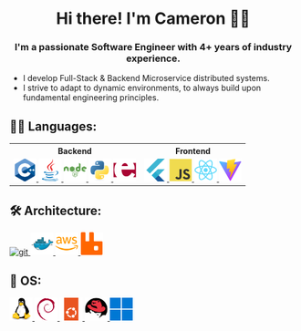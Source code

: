 <!--
**cameron-io/cameron-io** is a ✨ _special_ ✨ repository because its `README.md` (this file) appears on your GitHub profile.

Here are some ideas to get you started:

- 🔭 I’m currently working on ...
- 🌱 I’m currently learning ...
- 👯 I’m looking to collaborate on ...
- 🤔 I’m looking for help with ...
- 💬 Ask me about ...
- 📫 How to reach me: ...
- 😄 Pronouns: ...
- ⚡ Fun fact: ...
-->

<h1 align="center">Hi there! I'm Cameron 👋🤖</h1>

<h3 align="center">
  I'm a passionate Software Engineer with 4+ years of industry experience.
</h3>

<ul>
<li>I develop Full-Stack & Backend Microservice distributed systems.</li>
<li>I strive to adapt to dynamic environments, to always build upon fundamental engineering principles.</li>
</ul>

## 👨‍💻 Languages:

<table>
  <tr>
    <th>Backend</th>
    <th>Frontend</th>
  </tr>
  <tr>
  <td>
    <div>
        <a href="https://www.w3schools.com/cpp/" target="_blank" rel="noreferrer"> <img src="https://raw.githubusercontent.com/devicons/devicon/master/icons/cplusplus/cplusplus-original.svg" alt="cplusplus" width="40" height="40"/> </a>
        <a href="https://www.java.com" target="_blank" rel="noreferrer"> <img src="https://raw.githubusercontent.com/devicons/devicon/master/icons/java/java-original.svg" alt="java" width="40" height="40"/> </a>
        <a href="https://www.nodejs.org" target="_blank" rel="noreferrer"> <img src="https://github.com/devicons/devicon/blob/master/icons/nodejs/nodejs-plain-wordmark.svg" alt="nodejs" width="40" height="40"/> </a>
        <a href="https://www.python.org" target="_blank" rel="noreferrer"> <img src="https://raw.githubusercontent.com/devicons/devicon/master/icons/python/python-original.svg" alt="python" width="40" height="40"/> </a>
        <a href="https://www.erlang.org" target="_blank" rel="noreferrer"> <img src="https://raw.githubusercontent.com/devicons/devicon/master/icons/erlang/erlang-plain.svg" alt="erlang" width="40" height="40"/> </a>
    </div>
  </td>
  <td>
    <div>
      <a href="https://flutter.dev" target="_blank" rel="noreferrer"> <img src="https://github.com/devicons/devicon/blob/master/icons/flutter/flutter-original.svg" alt="flutter" width="40" height="40"/> </a>
      <a href="https://developer.mozilla.org/en-US/docs/Web/JavaScript" target="_blank" rel="noreferrer"> <img src="https://raw.githubusercontent.com/devicons/devicon/master/icons/javascript/javascript-original.svg" alt="javascript" width="40" height="40"/> </a>
      <a href="https://www.reactjs.org" target="_blank" rel="noreferrer"> <img src="https://raw.githubusercontent.com/devicons/devicon/master/icons/react/react-original.svg" alt="react" width="40" height="40"/> </a>
      <a href="https://vitejs.dev" target="_blank" rel="noreferrer"> <img src="https://github.com/devicons/devicon/blob/master/icons/vitejs/vitejs-original.svg" alt="vitejs" width="40" height="40"/> </a>
    </div>
  </td>
  </tr>
</table>

## 🛠️ Architecture:

<div align="left">
  <a href="https://git-scm.com/" target="_blank" rel="noreferrer"> <img src="https://www.vectorlogo.zone/logos/git-scm/git-scm-icon.svg" alt="git" width="40" height="40"/> </a>
  <a href="https://www.docker.com/" target="_blank" rel="noreferrer"> <img src="https://github.com/devicons/devicon/blob/master/icons/docker/docker-original.svg" alt="docker" width="40" height="40"/> </a>
  <a href="https://aws.amazon.com/" target="_blank" rel="noreferrer"> <img src="https://raw.githubusercontent.com/devicons/devicon/master/icons/amazonwebservices/amazonwebservices-plain-wordmark.svg" alt="aws" width="40" height="40"/> </a>
  <a href="https://www.rabbitmq.com/" target="_blank" rel="noreferrer"> <img src="https://raw.githubusercontent.com/devicons/devicon/master/icons/rabbitmq/rabbitmq-original.svg" alt="rabbitmq" width="40" height="40"/> </a>
</div>

## 💾 OS:

<div align="left">
  <a href="https://www.linux.org/" target="_blank" rel="noreferrer"> <img src="https://raw.githubusercontent.com/devicons/devicon/master/icons/linux/linux-original.svg" alt="linux" width="40" height="40"/> </a>
  <a href="https://www.debian.org/" target="_blank" rel="noreferrer"> <img src="https://github.com/devicons/devicon/blob/master/icons/debian/debian-original.svg" alt="debian" width="40" height="40"/> </a>
  <a href="https://www.ubuntu.org/" target="_blank" rel="noreferrer"> <img src="https://github.com/devicons/devicon/blob/master/icons/ubuntu/ubuntu-original.svg" alt="ubuntu" width="40" height="40"/> </a>
  <a href="https://www.redhat.com/" target="_blank" rel="noreferrer"> <img src="https://github.com/devicons/devicon/blob/master/icons/redhat/redhat-original.svg" alt="redhat" width="40" height="40"/> </a>
  <a href="https://www.windows.com/" target="_blank" rel="noreferrer"> <img src="https://github.com/devicons/devicon/blob/master/icons/windows11/windows11-original.svg" alt="windows" width="40" height="40"/> </a>
</div>

<br>
<br>
